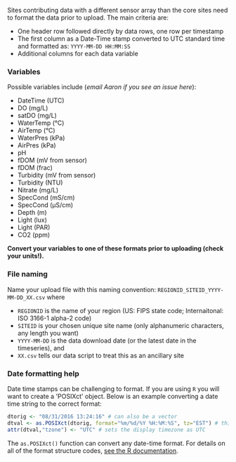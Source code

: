 Sites contributing data with a different sensor array than the core sites need to format the data prior to upload. The main criteria are:
- One header row followed directly by data rows, one row per timestamp
- The first column as a Date-Time stamp converted to UTC standard time and formatted as: `YYYY-MM-DD HH:MM:SS`
- Additional columns for each data variable

### Variables

Possible variables include (*email Aaron if you see an issue here*):
- DateTime (UTC)
- DO (mg/L)
- satDO (mg/L)
- WaterTemp (°C)
- AirTemp (°C)
- WaterPres (kPa)
- AirPres (kPa)
- pH
- fDOM (mV from sensor)
- fDOM (frac)
- Turbidity (mV from sensor)
- Turbidity (NTU)
- Nitrate (mg/L)
- SpecCond (mS/cm)
- SpecCond (μS/cm)
- Depth (m)
- Light (lux)
- Light (PAR)
- CO2 (ppm)

**Convert your variables to one of these formats prior to uploading (check your units!).**

### File naming

Name your upload file with this naming convention: `REGIONID_SITEID_YYYY-MM-DD_XX.csv`
where
- `REGIONID` is the name of your region (US: FIPS state code; Internaitonal: ISO 3166-1 alpha-2 code)
- `SITEID` is your chosen unique site name (only alphanumeric characters, any length you want)
- `YYYY-MM-DD` is the data download date (or the latest date in the timeseries), and
- `XX.csv` tells our data script to treat this as an ancillary site

### Date formatting help

Date time stamps can be challenging to format. If you are using `R` you will want to create a 'POSIXct' object. Below is an example converting a date time string to the correct format:
```R
dtorig <- "08/31/2016 13:24:16" # can also be a vector
dtval <- as.POSIXct(dtorig, format="%m/%d/%Y %H:%M:%S", tz="EST") # this will create a POSIXct object
attr(dtval,"tzone") <- "UTC" # sets the display timezone as UTC
```
The `as.POSIXct()` function can convert any date-time format. For details on all of the format structure codes, [see the R documentation](https://stat.ethz.ch/R-manual/R-devel/library/base/html/strptime.html).
